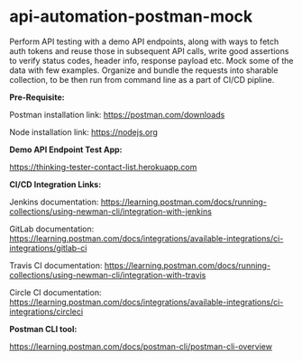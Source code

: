 # api-automation-postman-mock
Perform API testing with a demo API endpoints, along with ways to fetch auth tokens and reuse those in subsequent API calls, write good assertions to verify status codes, header info, response payload etc. Mock some of the data with few examples. Organize and bundle the requests into sharable collection, to be then run from command line as a part of CI/CD pipline.

**Pre-Requisite:**

Postman installation link: https://postman.com/downloads

Node installation link: https://nodejs.org

**Demo API Endpoint Test App:**

https://thinking-tester-contact-list.herokuapp.com

**CI/CD Integration Links:**

Jenkins documentation: https://learning.postman.com/docs/running-collections/using-newman-cli/integration-with-jenkins

GitLab documentation: https://learning.postman.com/docs/integrations/available-integrations/ci-integrations/gitlab-ci

Travis CI documentation: https://learning.postman.com/docs/running-collections/using-newman-cli/integration-with-travis

Circle CI documentation: https://learning.postman.com/docs/integrations/available-integrations/ci-integrations/circleci


**Postman CLI tool:**

https://learning.postman.com/docs/postman-cli/postman-cli-overview
